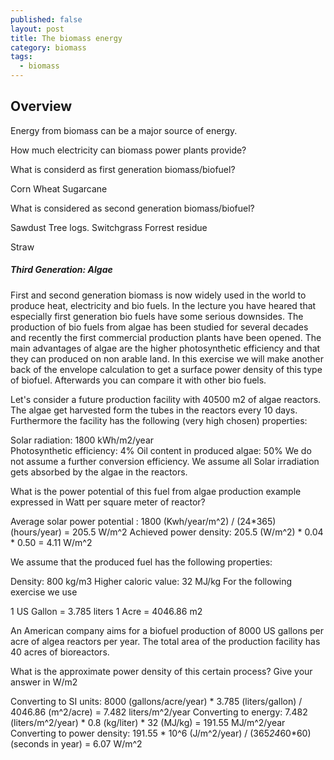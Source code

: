 ```yaml
---
published: false
layout: post
title: The biomass energy
category: biomass
tags:
  - biomass
---
```

## Overview


Energy from biomass can be a major source of energy.

How much electricity can biomass power plants provide?



What is considerd as first generation biomass/biofuel?


Corn
Wheat
Sugarcane



What is considered as second generation biomass/biofuel?

Sawdust
Tree logs.
Switchgrass
Forrest residue



Straw


##### Third Generation: Algae

First and second generation biomass is now widely used in the world to produce heat, electricity and bio fuels. In the lecture you have heared that especially first generation bio fuels have some serious downsides. The production of bio fuels from algae has been studied for several decades and recently the first commercial production plants have been opened. The main advantages of algae are the higher photosynthetic efficiency and that they can produced on non arable land. In this exercise we will make another back of the envelope calculation to get a surface power density of this type of biofuel. Afterwards you can compare it with other bio fuels.

Let's consider a future production facility with 40500 m2 of algae reactors. The algae get harvested form the tubes in the reactors every 10 days. Furthermore the facility has the following (very high chosen) properties:

Solar radiation: 1800  kWh/m2/year  
Photosynthetic efficiency: 4%
Oil content in produced algae: 50%
We do not assume a further conversion efficiency.
We assume all Solar irradiation gets absorbed by the algae in the reactors.

What is the power potential of this fuel from algae production example expressed in Watt per square meter of reactor?

Average solar power potential : 1800 (Kwh/year/m^2) / (24*365) (hours/year) = 205.5 W/m^2
Achieved power density: 205.5 (W/m^2) * 0.04 * 0.50 = 4.11 W/m^2

We assume that the produced fuel has the following properties:

Density: 800 kg/m3
Higher caloric value: 32 MJ/kg
For the following exercise we use

1 US Gallon = 3.785 liters
1 Acre = 4046.86 m2


An American company aims for a biofuel production of 8000 US gallons per acre of algea reactors per year. The total area of the production facility has 40 acres of bioreactors.

What is the approximate power density of this certain process? Give your answer in W/m2

Converting to SI units: 8000 (gallons/acre/year) * 3.785 (liters/gallon) / 4046.86 (m^2/acre) = 7.482 liters/m^2/year
Converting to energy: 7.482 (liters/m^2/year) * 0.8 (kg/liter) * 32 (MJ/kg) = 191.55 MJ/m^2/year
Converting to power density: 191.55 * 10^6 (J/m^2/year) / (365*24*60*60) (seconds in year) = 6.07 W/m^2















